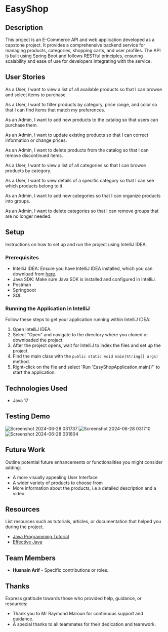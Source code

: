 # EasyShop

## Description

This project is an E-Commerce API and web application developed as a capstone project. It provides a comprehensive backend service for managing products, categories, shopping carts, and user profiles. The API is built using Spring Boot and follows RESTful principles, ensuring scalability and ease of use for developers integrating with the service.



## User Stories

 As a User, I want to view a list of all available products so that I can browse and select items to purchase.

 As a User, I want to filter products by category, price range, and color so that I can find items that match my preferences.

 As an Admin, I want to add new products to the catalog so that users can purchase them.

 As an Admin, I want to update existing products so that I can correct information or change prices.

 As an Admin, I want to delete products from the catalog so that I can remove discontinued items.

 As a User, I want to view a list of all categories so that I can browse products by category.

 As a User, I want to view details of a specific category so that I can see which products belong to it.

 As an Admin, I want to add new categories so that I can organize products into groups.

 As an Admin, I want to delete categories so that I can remove groups that are no longer needed.



## Setup

Instructions on how to set up and run the project using IntelliJ IDEA.

### Prerequisites

- IntelliJ IDEA: Ensure you have IntelliJ IDEA installed, which you can download from [here](https://www.jetbrains.com/idea/download/).
- Java SDK: Make sure Java SDK is installed and configured in IntelliJ.
- Postman
- Springboot
- SQL

### Running the Application in IntelliJ

Follow these steps to get your application running within IntelliJ IDEA:

1. Open IntelliJ IDEA.
2. Select "Open" and navigate to the directory where you cloned or downloaded the project.
3. After the project opens, wait for IntelliJ to index the files and set up the project.
4. Find the main class with the `public static void main(String[] args)` method.
5. Right-click on the file and select 'Run 'EasyShopApplication.main()'' to start the application.

## Technologies Used

- Java 17

## Testing Demo


![Screenshot 2024-06-28 031737](https://github.com/HasnainArifYU/EasyShop/assets/166551521/9d8b3057-ef29-4f33-8cc2-961c9e4f9a09)
![Screenshot 2024-06-28 031710](https://github.com/HasnainArifYU/EasyShop/assets/166551521/155c5f6d-ce79-4a7c-83eb-4bc792d60fce)
![Screenshot 2024-06-28 031804](https://github.com/HasnainArifYU/EasyShop/assets/166551521/ed6cf87b-a307-4642-bed0-0aa39f188316)


## Future Work

Outline potential future enhancements or functionalities you might consider adding:


- A more visually appealing User Interface
- A wider variety of products to choose from
- More information about the products, i.e a detailed description and a video

## Resources

List resources such as tutorials, articles, or documentation that helped you during the project.

- [Java Programming Tutorial](https://www.example.com)
- [Effective Java](https://www.example.com)

## Team Members

- **Husnain Arif** - Specific contributions or roles.


## Thanks

Express gratitude towards those who provided help, guidance, or resources:

- Thank you to Mr Raymond Maroun for continuous support and guidance.
- A special thanks to all teammates for their dedication and teamwork.
